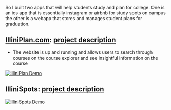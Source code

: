 So I built two apps that will help students study and plan for college. One is an ios app that is essentially instagram or airbnb for study spots on campus the other is a webapp that stores and manages student plans for graduation.

## [IlliniPlan.com](https://illiniplan.com): [project description](https://www.aidanandrews.info/projects/illini-plan)
- The website is up and running and allows users to search through courses on the course explorer and see insightful information on the course
<!-- Option 1: iframe embed -->
<!-- <iframe width="560" height="315" src="https://www.youtube.com/embed/fqRqdyT98xw" frameborder="0" allowfullscreen></iframe> -->

<!-- Option 2: Clickable thumbnail -->
[![IlliniPlan Demo](https://img.youtube.com/vi/fqRqdyT98xw/0.jpg)](https://www.youtube.com/watch?v=fqRqdyT98xw)

## IlliniSpots: [project description](https://www.aidanandrews.info/projects/illini-spots)

<!-- Option 1: iframe embed -->
<!-- <iframe width="560" height="315" src="https://www.youtube.com/embed/9nyc0nOVd4U" frameborder="0" allowfullscreen></iframe> -->

<!-- Option 2: Clickable thumbnail -->
[![IlliniSpots Demo](https://img.youtube.com/vi/9nyc0nOVd4U/0.jpg)](https://www.youtube.com/watch?v=9nyc0nOVd4U)